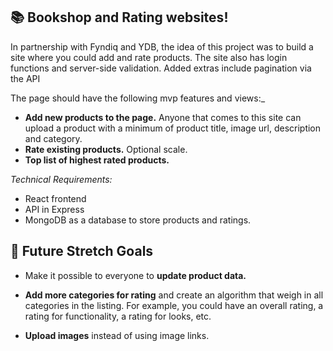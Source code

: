 ## 📚 Bookshop and Rating websites! 

In partnership with Fyndiq and YDB, the idea of this project was to build a site where you could add and rate products. The site also has login functions and server-side validation. Added extras include pagination via the API

The page should have the following mvp features and views:_

* **Add new products to the page.** Anyone that comes to this site can upload a product with a minimum of product title, image url, description and category. 
* **Rate existing products.** Optional scale. 
* **Top list of highest rated products.**

_Technical Requirements:_
* React frontend
* API in Express
* MongoDB as a database to store products and ratings. 

## 🏃 Future Stretch Goals

* Make it possible to everyone to **update product data.**

* **Add more categories for rating** and create an algorithm that weigh in all categories in the listing. For example, you could have an overall rating, a rating for functionality, a rating for looks, etc.

* **Upload images** instead of using image links.

